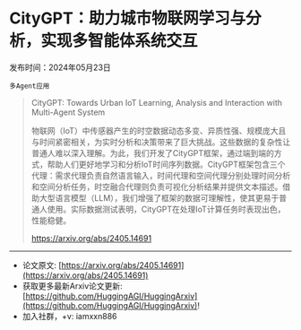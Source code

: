 # CityGPT：助力城市物联网学习与分析，实现多智能体系统交互
发布时间：2024年05月23日

`多Agent应用`
> CityGPT: Towards Urban IoT Learning, Analysis and Interaction with Multi-Agent System
>
> 物联网（IoT）中传感器产生的时空数据动态多变、异质性强、规模庞大且与时间紧密相关，为实时分析和决策带来了巨大挑战。这些数据的复杂性让普通人难以深入理解。为此，我们开发了CityGPT框架，通过端到端的方式，帮助人们更好地学习和分析IoT时间序列数据。CityGPT框架包含三个代理：需求代理负责自然语言输入，时间代理和空间代理分别处理时间分析和空间分析任务，时空融合代理则负责可视化分析结果并提供文本描述。借助大型语言模型（LLM），我们增强了框架的数据可理解性，使其更易于普通人使用。实际数据测试表明，CityGPT在处理IoT计算任务时表现出色，性能稳健。
>
> https://arxiv.org/abs/2405.14691


<hr />

- 论文原文: [https://arxiv.org/abs/2405.14691](https://arxiv.org/abs/2405.14691)
- 获取更多最新Arxiv论文更新: [https://github.com/HuggingAGI/HuggingArxiv](https://github.com/HuggingAGI/HuggingArxiv)!
- 加入社群，+v: iamxxn886
